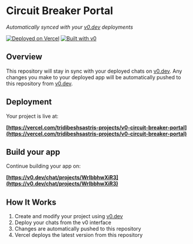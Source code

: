 # Circuit Breaker Portal

*Automatically synced with your [v0.dev](https://v0.dev) deployments*

[![Deployed on Vercel](https://img.shields.io/badge/Deployed%20on-Vercel-black?style=for-the-badge&logo=vercel)](https://vercel.com/tridibeshsastris-projects/v0-circuit-breaker-portal)
[![Built with v0](https://img.shields.io/badge/Built%20with-v0.dev-black?style=for-the-badge)](https://v0.dev/chat/projects/WrIbbhwXiR3)

## Overview

This repository will stay in sync with your deployed chats on [v0.dev](https://v0.dev).
Any changes you make to your deployed app will be automatically pushed to this repository from [v0.dev](https://v0.dev).

## Deployment

Your project is live at:

**[https://vercel.com/tridibeshsastris-projects/v0-circuit-breaker-portal](https://vercel.com/tridibeshsastris-projects/v0-circuit-breaker-portal)**

## Build your app

Continue building your app on:

**[https://v0.dev/chat/projects/WrIbbhwXiR3](https://v0.dev/chat/projects/WrIbbhwXiR3)**

## How It Works

1. Create and modify your project using [v0.dev](https://v0.dev)
2. Deploy your chats from the v0 interface
3. Changes are automatically pushed to this repository
4. Vercel deploys the latest version from this repository
